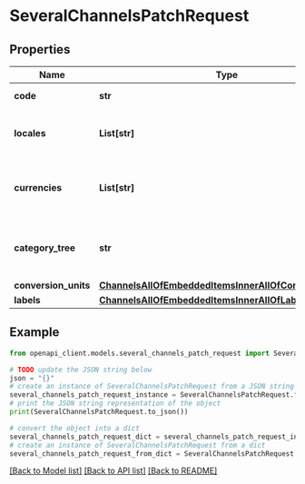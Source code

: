 # SeveralChannelsPatchRequest


## Properties

Name | Type | Description | Notes
------------ | ------------- | ------------- | -------------
**code** | **str** | Channel code | 
**locales** | **List[str]** | Codes of activated locales for the channel | 
**currencies** | **List[str]** | Codes of activated currencies for the channel | 
**category_tree** | **str** | Code of the category tree linked to the channel | 
**conversion_units** | [**ChannelsAllOfEmbeddedItemsInnerAllOfConversionUnits**](ChannelsAllOfEmbeddedItemsInnerAllOfConversionUnits.md) |  | [optional] 
**labels** | [**ChannelsAllOfEmbeddedItemsInnerAllOfLabels**](ChannelsAllOfEmbeddedItemsInnerAllOfLabels.md) |  | [optional] 

## Example

```python
from openapi_client.models.several_channels_patch_request import SeveralChannelsPatchRequest

# TODO update the JSON string below
json = "{}"
# create an instance of SeveralChannelsPatchRequest from a JSON string
several_channels_patch_request_instance = SeveralChannelsPatchRequest.from_json(json)
# print the JSON string representation of the object
print(SeveralChannelsPatchRequest.to_json())

# convert the object into a dict
several_channels_patch_request_dict = several_channels_patch_request_instance.to_dict()
# create an instance of SeveralChannelsPatchRequest from a dict
several_channels_patch_request_from_dict = SeveralChannelsPatchRequest.from_dict(several_channels_patch_request_dict)
```
[[Back to Model list]](../README.md#documentation-for-models) [[Back to API list]](../README.md#documentation-for-api-endpoints) [[Back to README]](../README.md)


